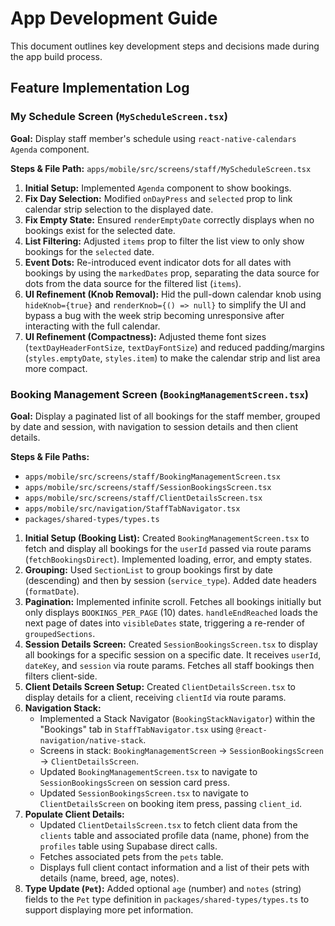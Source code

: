 # App Development Guide

This document outlines key development steps and decisions made during the app build process.

## Feature Implementation Log

### My Schedule Screen (`MyScheduleScreen.tsx`)

**Goal:** Display staff member's schedule using `react-native-calendars` `Agenda` component.

**Steps & File Path:** `apps/mobile/src/screens/staff/MyScheduleScreen.tsx`

1.  **Initial Setup:** Implemented `Agenda` component to show bookings.
2.  **Fix Day Selection:** Modified `onDayPress` and `selected` prop to link calendar strip selection to the displayed date.
3.  **Fix Empty State:** Ensured `renderEmptyDate` correctly displays when no bookings exist for the selected date.
4.  **List Filtering:** Adjusted `items` prop to filter the list view to only show bookings for the `selected` date.
5.  **Event Dots:** Re-introduced event indicator dots for all dates with bookings by using the `markedDates` prop, separating the data source for dots from the data source for the filtered list (`items`).
6.  **UI Refinement (Knob Removal):** Hid the pull-down calendar knob using `hideKnob={true}` and `renderKnob={() => null}` to simplify the UI and bypass a bug with the week strip becoming unresponsive after interacting with the full calendar.
7.  **UI Refinement (Compactness):** Adjusted theme font sizes (`textDayHeaderFontSize`, `textDayFontSize`) and reduced padding/margins (`styles.emptyDate`, `styles.item`) to make the calendar strip and list area more compact.

### Booking Management Screen (`BookingManagementScreen.tsx`)

**Goal:** Display a paginated list of all bookings for the staff member, grouped by date and session, with navigation to session details and then client details.

**Steps & File Paths:**
*   `apps/mobile/src/screens/staff/BookingManagementScreen.tsx`
*   `apps/mobile/src/screens/staff/SessionBookingsScreen.tsx`
*   `apps/mobile/src/screens/staff/ClientDetailsScreen.tsx`
*   `apps/mobile/src/navigation/StaffTabNavigator.tsx`
*   `packages/shared-types/types.ts`

1.  **Initial Setup (Booking List):** Created `BookingManagementScreen.tsx` to fetch and display all bookings for the `userId` passed via route params (`fetchBookingsDirect`). Implemented loading, error, and empty states.
2.  **Grouping:** Used `SectionList` to group bookings first by date (descending) and then by session (`service_type`). Added date headers (`formatDate`).
3.  **Pagination:** Implemented infinite scroll. Fetches all bookings initially but only displays `BOOKINGS_PER_PAGE` (10) dates. `handleEndReached` loads the next page of dates into `visibleDates` state, triggering a re-render of `groupedSections`.
4.  **Session Details Screen:** Created `SessionBookingsScreen.tsx` to display all bookings for a specific session on a specific date. It receives `userId`, `dateKey`, and `session` via route params. Fetches all staff bookings then filters client-side.
5.  **Client Details Screen Setup:** Created `ClientDetailsScreen.tsx` to display details for a client, receiving `clientId` via route params.
6.  **Navigation Stack:**
    *   Implemented a Stack Navigator (`BookingStackNavigator`) within the "Bookings" tab in `StaffTabNavigator.tsx` using `@react-navigation/native-stack`.
    *   Screens in stack: `BookingManagementScreen` -> `SessionBookingsScreen` -> `ClientDetailsScreen`.
    *   Updated `BookingManagementScreen.tsx` to navigate to `SessionBookingsScreen` on session card press.
    *   Updated `SessionBookingsScreen.tsx` to navigate to `ClientDetailsScreen` on booking item press, passing `client_id`.
7.  **Populate Client Details:**
    *   Updated `ClientDetailsScreen.tsx` to fetch client data from the `clients` table and associated profile data (name, phone) from the `profiles` table using Supabase direct calls.
    *   Fetches associated pets from the `pets` table.
    *   Displays full client contact information and a list of their pets with details (name, breed, age, notes).
8.  **Type Update (`Pet`):** Added optional `age` (number) and `notes` (string) fields to the `Pet` type definition in `packages/shared-types/types.ts` to support displaying more pet information.